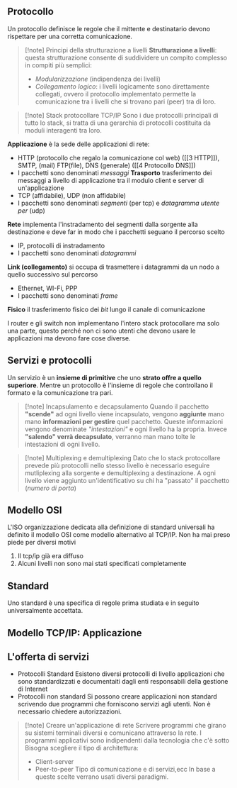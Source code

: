 ## Protocollo
Un protocollo definisce le regole che il mittente e destinatario devono rispettare per una corretta comunicazione.

>[!note] Principi della strutturazione a livelli
>**Strutturazione a livelli**: questa strutturazione consente di suddividere un compito complesso in compiti più semplici:
>- *Modularizzazione* (indipendenza dei livelli)
>- *Collegamento logico*: i livelli logicamente sono direttamente collegati, ovvero il protocollo implementato permette la comunicazione tra i livelli che si trovano pari (peer) tra di loro.

>[!note] Stack protocollare TCP/IP
>Sono i due protocolli principali di tutto lo stack, si tratta di una gerarchia di protocolli costituita da moduli interagenti tra loro.

**Applicazione** è la sede delle applicazioni di rete:
- HTTP (protocollo che regalo la comunicazione col web) ([[3 HTTP]]), SMTP, (mail) FTP(file), DNS (generale) ([[4 Protocollo DNS]])
- I pacchetti sono denominati *messaggi*
**Trasporto** trasferimento dei messaggi a livello di applicazione tra il modulo client e server di un'applicazione
- TCP (affidabile), UDP (non affidabile)
- I pacchetti sono denominati *segmenti* (per tcp) e *datagramma utente per* (udp)

**Rete** implementa l'instradamento dei segmenti dalla sorgente alla destinazione e deve far in modo che i pacchetti seguano il percorso scelto
- IP, protocolli di instradamento
- I pacchetti sono denominati *datagrammi*

**Link (collegamento)** si occupa di trasmettere i datagrammi da un nodo a quello successivo sul percorso 
- Ethernet, WI-Fi, PPP
- I pacchetti sono denominati *frame*

**Fisico** il trasferimento fisico dei *bit* lungo il canale di comunicazione

 I router e gli switch non implementano l'intero stack protocollare ma solo una parte, questo perché non ci sono utenti che devono usare le applicazioni ma devono fare cose diverse.
## Servizi e protocolli
Un servizio è un **insieme di primitive** che uno **strato offre a quello superiore**. Mentre un protocollo è l'insieme di regole che controllano il formato e la comunicazione tra pari.

>[!note] Incapsulamento e decapsulamento
>Quando il pacchetto **"scende"** ad ogni livello viene incapsulato, vengono **aggiunte** mano mano **informazioni per gestire** quel pacchetto. Queste informazioni vengono denominate *"intestazioni"* e ogni livello ha la propria.
>Invece **"salendo" verrà decapsulato**, verranno man mano tolte le intestazioni di ogni livello.

>[!note] Multiplexing e demultiplexing
>Dato che lo stack protocollare prevede più protocolli nello stesso livello è necessario eseguire mutliplexing alla sorgente e demultiplexing a destinazione. A ogni livello viene aggiunto un'identificativo su chi ha "passato" il pacchetto (*numero di porta*)

## Modello OSI
L'ISO organizzazione dedicata alla definizione di standard universali ha definito il modello OSI come modello alternativo al TCP/IP. Non ha mai preso piede per diversi motivi
1) Il tcp/ip già era diffuso
2) Alcuni livelli non sono mai stati specificati completamente

## Standard
Uno standard è una specifica di regole prima studiata e in seguito universalmente accettata.

## Modello TCP/IP: Applicazione
## L'offerta di servizi
- Protocolli Standard
	Esistono diversi protocolli di livello applicazioni che sono standardizzati e documentaiti dagli enti responsabili della gestione di Internet
- Protocolli non standard
	Si possono creare applicazioni non standard scrivendo due programmi che forniscono servizi agli utenti. Non è necessario chiedere autorizzazioni.

>[!note] Creare un'applicazione di rete
>Scrivere programmi che girano su sistemi terminali diversi e comunicano attraverso la rete. I programmi applicativi sono indipendenti dalla tecnologia che c'è sotto
>Bisogna scegliere il tipo di architettura:
>- Client-server
>- Peer-to-peer
>Tipo di comunicazione e di servizi,ecc
>In base a queste scelte verrano usati diversi paradigmi.



